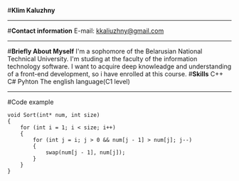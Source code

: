 #**Klim Kaluzhny**
******
#**Contact information**
E-mail: kkaliuzhny@gmail.com
******
#**Briefly About Myself**
I'm a sophomore of the Belarusian National Technical University. I'm studing at the faculty of the information technology software. I want to acquire deep knowleadge and understanding of a front-end development, so i have enrolled at this course.
#**Skills**
C++
C#
Pyhton
The english language(C1 level)
*******
#Code example
```
void Sort(int* num, int size)
{
	for (int i = 1; i < size; i++)
	{
		for (int j = i; j > 0 && num[j - 1] > num[j]; j--)
		{
			swap(num[j - 1], num[j]);
		}
	}
}
```
